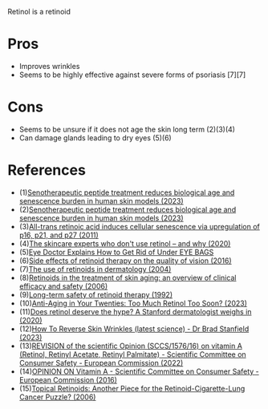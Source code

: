 Retinol is a retinoid

# Pros
- Improves wrinkles
- Seems to be highly effective against severe forms of psoriasis [7][7] 

# Cons

- Seems to be unsure if it does not age the skin long term (2)(3)(4)
- Can damage glands leading to dry eyes (5)(6)

# References

- (1)[Senotherapeutic peptide treatment reduces biological age and senescence burden in human skin models (2023)](https://www.reddit.com/r/longevity/comments/13qj34w/senotherapeutic_peptide_treatment_reduces/)
- (2)[Senotherapeutic peptide treatment reduces biological age and senescence burden in human skin models (2023)](https://www.nature.com/articles/s41514-023-00109-1)
- (3)[All-trans retinoic acid induces cellular senescence via upregulation of p16, p21, and p27 (2011)](https://pubmed.ncbi.nlm.nih.gov/21803488/)
- (4)[The skincare experts who don't use retinol – and why (2020)](https://www.standard.co.uk/beauty/skincare-experts-who-don-t-use-retinol-a4240481.html)
- (5)[Eye Doctor Explains How to Get Rid of Under EYE BAGS](https://youtu.be/hql6k88BKP8?t=257)
- (6)[Side effects of retinoid therapy on the quality of vision (2016)](https://pubmed.ncbi.nlm.nih.gov/27749251/)
- (7)[The use of retinoids in dermatology (2004)](https://pubmed.ncbi.nlm.nih.gov/15181752/)
- (8)[Retinoids in the treatment of skin aging: an overview of clinical efficacy and safety (2006)](https://www.ncbi.nlm.nih.gov/pmc/articles/PMC2699641/)
- (9)[Long-term safety of retinoid therapy (1992)](https://www.jaad.org/article/S0190-9622(08)80257-5/pdf)
- (10)[Anti-Aging in Your Twenties: Too Much Retinol Too Soon? (2023)](https://intothegloss.com/2013/03/anti-aging-in-your-twenties-too-much-too-soon-skin-care-products-retinol/)
- (11)[Does retinol deserve the hype? A Stanford dermatologist weighs in (2020)](https://scopeblog.stanford.edu/2020/08/06/does-retinol-deserve-the-hype-a-stanford-dermatologist-weighs-in/)
- (12)[How To Reverse Skin Wrinkles (latest science) - Dr Brad Stanfield (2023)](https://www.youtube.com/watch?v=Xp4qNm13yoM)
- (13)[REVISION of the scientific Opinion (SCCS/1576/16) on vitamin A (Retinol, Retinyl Acetate, Retinyl Palmitate) - Scientific Committee on Consumer Safety - European Commission (2022)](https://health.ec.europa.eu/system/files/2022-10/sccs_o_261.pdf)
- (14)[OPINION ON Vitamin A - Scientific Committee on Consumer Safety - European Commission (2016)](https://ec.europa.eu/health/scientific_committees/consumer_safety/docs/sccs_o_199.pdf)
- (15)[Topical Retinoids: Another Piece for the Retinoid-Cigarette-Lung Cancer Puzzle? (2006)](https://www.jto.org/article/S1556-0864(15)30391-9/fulltext)